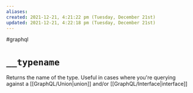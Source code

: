 ```yaml
---
aliases: 
created: 2021-12-21, 4:21:22 pm (Tuesday, December 21st)
updated: 2021-12-21, 4:22:18 pm (Tuesday, December 21st)
---
```

#graphql

# `__typename`
Returns the name of the type.
Useful in cases where you're querying against a [[GraphQL/Union|union]] and/or [[GraphQL/Interface|interface]]